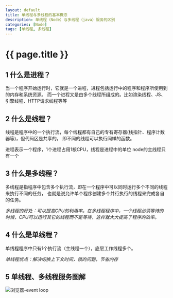 ```yaml
---
layout: default
title: 单线程与多线程的基本概念
description: 单线程（Node）与多线程（java）服务的区别
categories: [Node]
tags: [单线程, 多线程]
---
```

# {{ page.title }}

## 1 什么是进程？
当一个程序开始运行时，它就是一个进程，进程包括运行中的程序和程序所使用到的内存和系统资源。
而一个进程又是由多个线程所组成的。比如渲染线程、JS、引擎线程、HTTP请求线程等等

## 2 什么是线程？
线程是程序中的一个执行流，每个线程都有自己的专有寄存器(栈指针、程序计数器等)，但代码区是共享的，
即不同的线程可以执行同样的函数。

进程表示一个程序，1个进程占用1核CPU，线程是进程中的单位  node的主线程只有一个

## 3 什么是多线程？
多线程是指程序中包含多个执行流，即在一个程序中可以同时运行多个不同的线程来执行不同的任务，
也就是说允许单个程序创建多个并行执行的线程来完成各自的任务。

*多线程的好处：可以提高CPU的利用率。在多线程程序中，一个线程必须等待的时候，CPU可以运行其它的线程而不是等待，这样就大大提高了程序的效率。*

## 4 什么是单线程？
单线程程序中只有1个执行流（主线程一个），底层工作线程多个。

*单线程优点：解决切换上下文时间，锁的问题，节省内存*

## 5 单线程、多线程服务图解

![浏览器-event loop](/images/多线程——单线程服务.png)